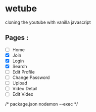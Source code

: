 # wetube
 cloning the youtube with vanilla javascript

## Pages :

- [ ] Home
- [x] Join
- [x] Login
- [x] Search
- [ ] Edit Profile
- [ ] Change Password
- [ ] Upload
- [ ] Video Detail
- [ ] Edit Video

/* package.json
nodemon --exec 
*/
